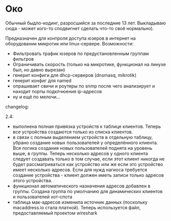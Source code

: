 # Око

Обычный быдло-кодинг, разросшийся за последние 13 лет. Выкладываю сюда - может кого-то сподвигнет сделать что-то своё нормально).

Предназначен для контроля доступа юзеров в интернет на оборудовании микротик или linux-сервере.
Возможности:
- Фильтровать трафик юзеров по предустановленным группам фильтров
- Ограничивать скорость (только на микротике, функционал на линухе был, но давно вырезан)
- генерит конфиги для dhcp-серверов (dnsmasq, mikrotik)
- генерит конфиг для named
- опрашивает свичи и роутеры по snmp после чего анализирует и находит порты подклчюения ip-адресов
- ну и ещё по мелочи...

changelog:

2.4:
- выполнена полная привязка устройств к таблице клиентов. Теперь все устройства создаются только из списка клиентов.
- в связи с полным выделением устройств в отдельную таблицу, убрано создание новых пользователей у определённого клиента. Вся логика создания новых пользователей поднята на уровень выше, в группы. Теперь несколько адресов у одного клиента следует создавать только в том случае, если этот клиент никогда не будет рассматриваться как устройство или же если это устройство имеет несколько адресов. Если для нужд нагиоса требуется создание устройства - клиент должен иметь записи только адресов этого устройства.
- функционал автоматического назначения адресов добавлен в группы. Создана группа по умолчанию для динамических клиентов и пользователей хот-спота
- таблица мак-адресов изменила источник данных (поскольку macaddress.io стала платной). Теперь используется файл, предоставляемый проектом wireshark
